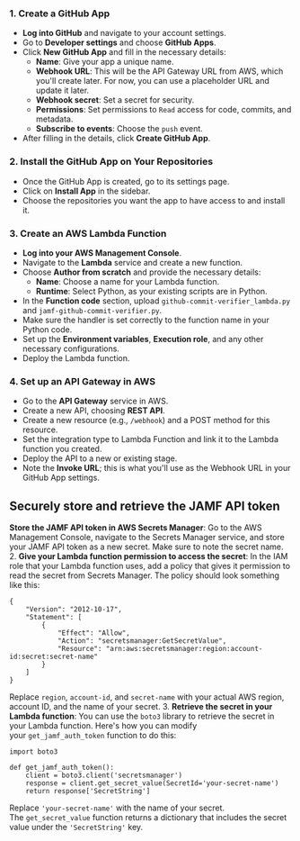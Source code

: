 ### 1. Create a GitHub App
- **Log into GitHub** and navigate to your account settings.
- Go to **Developer settings** and choose **GitHub Apps**.
- Click **New GitHub App** and fill in the necessary details:
    - **Name**: Give your app a unique name.
    - **Webhook URL**: This will be the API Gateway URL from AWS, which you'll create later. For now, you can use a placeholder URL and update it later.
    - **Webhook secret**: Set a secret for security.
    - **Permissions**: Set permissions to `Read` access for code, commits, and metadata.
    - **Subscribe to events**: Choose the `push` event.
- After filling in the details, click **Create GitHub App**.

### 2. Install the GitHub App on Your Repositories
- Once the GitHub App is created, go to its settings page.
- Click on **Install App** in the sidebar.
- Choose the repositories you want the app to have access to and install it.

### 3. Create an AWS Lambda Function
- **Log into your AWS Management Console**.
- Navigate to the **Lambda** service and create a new function.
- Choose **Author from scratch** and provide the necessary details:
    - **Name**: Choose a name for your Lambda function.
    - **Runtime**: Select Python, as your existing scripts are in Python.
- In the **Function code** section, upload `github-commit-verifier_lambda.py` and `jamf-github-commit-verifier.py`.
- Make sure the handler is set correctly to the function name in your Python code.
- Set up the **Environment variables**, **Execution role**, and any other necessary configurations.
- Deploy the Lambda function.

### 4. Set up an API Gateway in AWS
- Go to the **API Gateway** service in AWS.
- Create a new API, choosing **REST API**.
- Create a new resource (e.g., `/webhook`) and a POST method for this resource.
- Set the integration type to Lambda Function and link it to the Lambda function you created.
- Deploy the API to a new or existing stage.
- Note the **Invoke URL**; this is what you'll use as the Webhook URL in your GitHub App settings.



## Securely store and retrieve the JAMF API token

 **Store the JAMF API token in AWS Secrets Manager**: Go to the AWS Management Console, navigate to the Secrets Manager service, and store your JAMF API token as a new secret. Make sure to note the secret name.
2. **Give your Lambda function permission to access the secret**: In the IAM role that your Lambda function uses, add a policy that gives it permission to read the secret from Secrets Manager. The policy should look something like this:

```
{
    "Version": "2012-10-17",
    "Statement": [
        {
            "Effect": "Allow",
            "Action": "secretsmanager:GetSecretValue",
            "Resource": "arn:aws:secretsmanager:region:account-id:secret:secret-name"
        }
    ]
}

```

Replace `region`, `account-id`, and `secret-name` with your actual AWS region, account ID, and the name of your secret.
3. **Retrieve the secret in your Lambda function**: You can use the `boto3` library to retrieve the secret in your Lambda function. Here's how you can modify your `get_jamf_auth_token` function to do this:

```
import boto3

def get_jamf_auth_token():
	client = boto3.client('secretsmanager')
	response = client.get_secret_value(SecretId='your-secret-name')
	return response['SecretString']
```


Replace `'your-secret-name'` with the name of your secret. The `get_secret_value` function returns a dictionary that includes the secret value under the `'SecretString'` key.